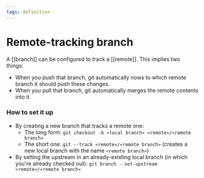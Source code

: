 ```yaml
---
tags: definition
---
```


# Remote-tracking branch
A [[branch]] can be configured to track a [[remote]]. This implies two things:

* When you push that branch, git automatically nows to which remote branch it should push these changes.
* When you pull that branch, git automatically merges the remote contents into it.

### How to set it up
* By creating a new branch that tracks a remote one:
  * The long form: `git checkout -b «local branch» «remote»/«remote branch»`
  * The short one: `git --track «remote»/«remote branch»` (creates a new local branch with the name `«remote branch»`)
* By setting the upstream in an already-existing local branch (in which you're already checked out): `git branch --set-upstream «remote»/«remote branch»`
